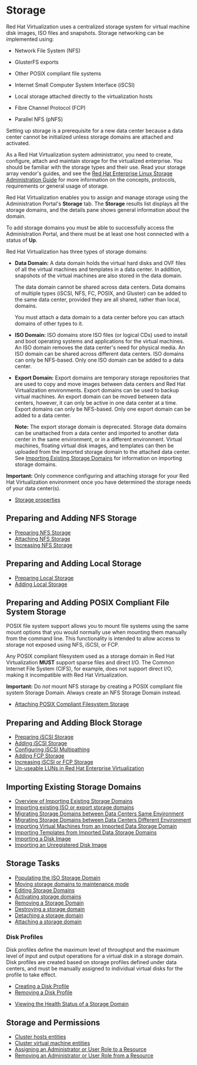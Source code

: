 # Storage

Red Hat Virtualization uses a centralized storage system for virtual machine disk images, ISO files and snapshots. Storage networking can be implemented using:

* Network File System (NFS)

* GlusterFS exports

* Other POSIX compliant file systems

* Internet Small Computer System Interface (iSCSI)

* Local storage attached directly to the virtualization hosts

* Fibre Channel Protocol (FCP)

* Parallel NFS (pNFS)

Setting up storage is a prerequisite for a new data center because a data center cannot be initialized unless storage domains are attached and activated.

As a Red Hat Virtualization system administrator, you need to create, configure, attach and maintain storage for the virtualized enterprise. You should be familiar with the storage types and their use. Read your storage array vendor's guides, and see the [Red Hat Enterprise Linux Storage Administration Guide](https://access.redhat.com/documentation/en-US/Red_Hat_Enterprise_Linux/7/html/Storage_Administration_Guide/) for more information on the concepts, protocols, requirements or general usage of storage.

Red Hat Virtualization enables you to assign and manage storage using the Administration Portal's **Storage** tab. The **Storage** results list displays all the storage domains, and the details pane shows general information about the domain.

To add storage domains you must be able to successfully access the Administration Portal, and there must be at least one host connected with a status of **Up**.

Red Hat Virtualization has three types of storage domains:

* **Data Domain:** A data domain holds the virtual hard disks and OVF files of all the virtual machines and templates in a data center. In addition, snapshots of the virtual machines are also stored in the data domain.

    The data domain cannot be shared across data centers. Data domains of multiple types (iSCSI, NFS, FC, POSIX, and Gluster) can be added to the same data center, provided they are all shared, rather than local, domains.

    You must attach a data domain to a data center before you can attach domains of other types to it.

* **ISO Domain:** ISO domains store ISO files (or logical CDs) used to install and boot operating systems and applications for the virtual machines. An ISO domain removes the data center's need for physical media. An ISO domain can be shared across different data centers. ISO domains can only be NFS-based. Only one ISO domain can be added to a data center.

* **Export Domain:** Export domains are temporary storage repositories that are used to copy and move images between data centers and Red Hat Virtualization environments. Export domains can be used to backup virtual machines. An export domain can be moved between data centers, however, it can only be active in one data center at a time. Export domains can only be NFS-based. Only one export domain can be added to a data center.

    **Note:** The export storage domain is deprecated. Storage data domains can be unattached from a data center and imported to another data center in the same environment, or in a different environment. Virtual machines, floating virtual disk images, and templates can then be uploaded from the imported storage domain to the attached data center. See [Importing Existing Storage Domains](sect-Importing_Existing_Storage_Domains) for information on importing storage domains.

**Important:** Only commence configuring and attaching storage for your Red Hat Virtualization environment once you have determined the storage needs of your data center(s).

* [Storage properties](Storage_properties)

## Preparing and Adding NFS Storage

* [Preparing NFS Storage](Preparing_NFS_Storage)
* [Attaching NFS Storage](Attaching_NFS_Storage1)
* [Increasing NFS Storage](Increasing_NFS_Storage)

## Preparing and Adding Local Storage

* [Preparing Local Storage](Preparing_Local_Storage)
* [Adding Local Storage](Adding_Local_Storage)

## Preparing and Adding POSIX Compliant File System Storage 

POSIX file system support allows you to mount file systems using the same mount options that you would normally use when mounting them manually from the command line. This functionality is intended to allow access to storage not exposed using NFS, iSCSI, or FCP.

Any POSIX compliant filesystem used as a storage domain in Red Hat Virtualization **MUST** support sparse files and direct I/O. The Common Internet File System (CIFS), for example, does not support direct I/O, making it incompatible with Red Hat Virtualization.

**Important:** Do *not* mount NFS storage by creating a POSIX compliant file system Storage Domain. Always create an NFS Storage Domain instead.

* [Attaching POSIX Compliant Filesystem Storage](Attaching_POSIX_Compliant_Filesystem_Storage)

## Preparing and Adding Block Storage

* [Preparing iSCSI Storage](Preparing_iSCSI_Storage)
* [Adding iSCSI Storage](Adding_iSCSI_Storage1)
* [Configuring iSCSI Multipathing](Configuring_iSCSI_Multipathing)
* [Adding FCP Storage](Adding_FCP_Storage)
* [Increasing iSCSI or FCP Storage](Increasing_iSCSI_or_FCP_Storage)
* [Un-useable LUNs in Red Hat Enterprise Virtualization](Un-useable_LUNs_in_Red_Hat_Enterprise_Virtualization)

## Importing Existing Storage Domains

* [Overview of Importing Existing Storage Domains](Overview_of_Importing_Existing_Storage_Domains)
* [Importing existing ISO or export storage domains](Importing_existing_ISO_or_export_storage_domains)
* [Migrating Storage Domains between Data Centers Same Environment](Migrating_Storage_Domains_between_Data_Centers_Same_Environment)
* [Migrating Storage Domains between Data Centers Different Environment](Migrating_Storage_Domains_between_Data_Centers_Different_Environment)
* [Importing Virtual Machines from an Imported Data Storage Domain](Importing_Virtual_Machines_from_an_Imported_Data_Storage_Domain)
* [Importing Templates from Imported Data Storage Domains](Importing_Templates_from_Imported_Data_Storage_Domains)
* [Importing a Disk Image](Importing_a_Disk_Image)
* [Importing an Unregistered Disk Image](Importing_an_Unregistered_Disk_Image)

## Storage Tasks

* [Populating the ISO Storage Domain](Populating_the_ISO_Storage_Domain1)
* [Moving storage domains to maintenance mode](Moving_storage_domains_to_maintenance_mode)
* [Editing Storage Domains](Editing_Storage_Domains)
* [Activating storage domains](Activating_storage_domains)
* [Removing a Storage Domain](Removing_a_Storage_Domain)
* [Destroying a storage domain](Destroying_a_storage_domain)
* [Detaching a storage domain](Detaching_a_storage_domain)
* [Attaching a storage domain](Attaching_a_storage_domain)

### Disk Profiles 

Disk profiles define the maximum level of throughput and the maximum level of input and output operations for a virtual disk in a storage domain. Disk profiles are created based on storage profiles defined under data centers, and must be manually assigned to individual virtual disks for the profile to take effect.

* [Creating a Disk Profile](Creating_a_Disk_Profile)
* [Removing a Disk Profile](Removing_a_Disk_Profile)

<!-- end ### section -->

* [Viewing the Health Status of a Storage Domain](Viewing_the_Health_Status_of_a_Storage_Domain)

## Storage and Permissions

* [Cluster hosts entities](Cluster_hosts_entities)
* [Cluster virtual machine entities](Cluster_virtual_machine_entities)
* [Assigning an Administrator or User Role to a Resource](Assigning_an_Administrator_or_User_Role_to_a_Resource5)
* [Removing an Administrator or User Role from a Resource](Removing_an_Administrator_or_User_Role_from_a_Resource2)

